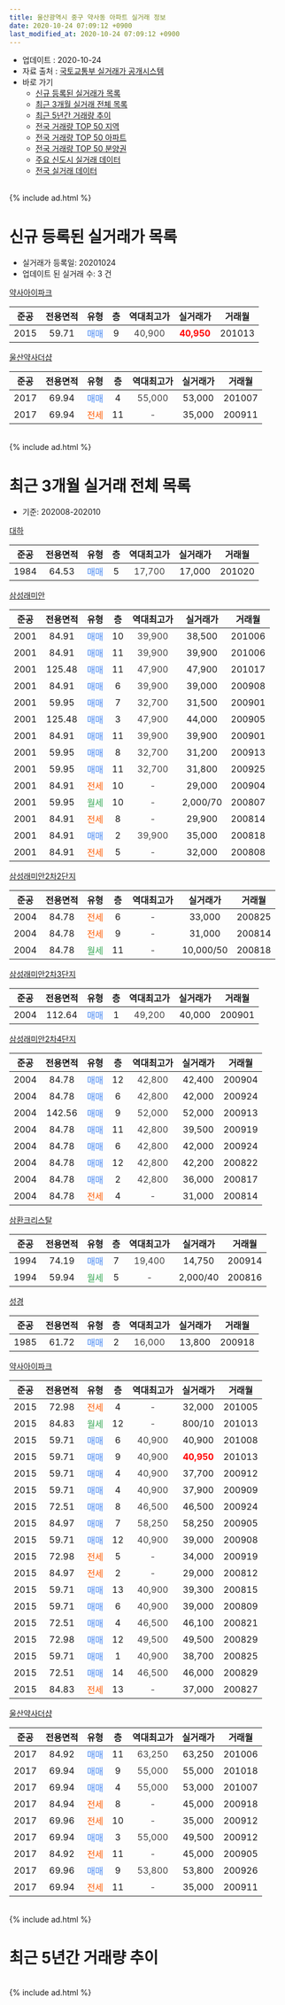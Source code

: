 ```yaml
---
title: 울산광역시 중구 약사동 아파트 실거래 정보
date: 2020-10-24 07:09:12 +0900
last_modified_at: 2020-10-24 07:09:12 +0900
---
```


* 업데이트 : 2020-10-24
* 자료 출처 : [국토교통부 실거래가 공개시스템](http://rt.molit.go.kr)
* 바로 가기
    * [신규 등록된 실거래가 목록](#신규-등록된-실거래가-목록)
    * [최근 3개월 실거래 전체 목록](#최근-3개월-실거래-전체-목록)
    * [최근 5년간 거래량 추이](#최근-5년간-거래량-추이)
    * [전국 거래량 TOP 50 지역](https://inasie.github.io/apt-trade-info/최근-3개월-전국에서-가장-거래가-많이-발생한-지역)
    * [전국 거래량 TOP 50 아파트](https://inasie.github.io/apt-trade-info/최근-3개월-전국에서-가장-거래가-많이-발생한-아파트)
    * [전국 거래량 TOP 50 분양권](https://inasie.github.io/apt-trade-info/최근-3개월-전국에서-가장-거래가-많이-발생한-분양권)
    * [주요 신도시 실거래 데이터](https://inasie.github.io/apt-trade-info/주요-신도시)
    * [전국 실거래 데이터](https://inasie.github.io/apt-trade-info/전국)
<br>
{% include ad.html %}
<br>

# 신규 등록된 실거래가 목록
* 실거래가 등록일: 20201024
* 업데이트 된 실거래 수: 3 건


[약사아이파크](https://search.naver.com/search.naver?query=%EC%9A%B8%EC%82%B0%EA%B4%91%EC%97%AD%EC%8B%9C+%EC%A4%91%EA%B5%AC+%EC%95%BD%EC%82%AC%EB%8F%99+%EC%95%BD%EC%82%AC%EC%95%84%EC%9D%B4%ED%8C%8C%ED%81%AC)

|준공|전용면적|유형|층|역대최고가|실거래가|거래월|
|:---:|:---:|:---:|:---:|:---:|:---:|:---:|
|2015|59.71|<span style="color:#4285f3">매매</span>|9|<span style="color:#444444">40,900</span>|<b><span style="color:#ff0000">40,950</span></b>|201013|

[울산약사더샵](https://search.naver.com/search.naver?query=%EC%9A%B8%EC%82%B0%EA%B4%91%EC%97%AD%EC%8B%9C+%EC%A4%91%EA%B5%AC+%EC%95%BD%EC%82%AC%EB%8F%99+%EC%9A%B8%EC%82%B0%EC%95%BD%EC%82%AC%EB%8D%94%EC%83%B5)

|준공|전용면적|유형|층|역대최고가|실거래가|거래월|
|:---:|:---:|:---:|:---:|:---:|:---:|:---:|
|2017|69.94|<span style="color:#4285f3">매매</span>|4|<span style="color:#444444">55,000</span>|53,000|201007|
|2017|69.94|<span style="color:#ff5a00">전세</span>|11|<span style="color:#444444">-</span>|35,000|200911|


<br>
{% include ad.html %}
<br>

# 최근 3개월 실거래 전체 목록
* 기준: 202008-202010


[대하](https://search.naver.com/search.naver?query=%EC%9A%B8%EC%82%B0%EA%B4%91%EC%97%AD%EC%8B%9C+%EC%A4%91%EA%B5%AC+%EC%95%BD%EC%82%AC%EB%8F%99+%EB%8C%80%ED%95%98)

|준공|전용면적|유형|층|역대최고가|실거래가|거래월|
|:---:|:---:|:---:|:---:|:---:|:---:|:---:|
|1984|64.53|<span style="color:#4285f3">매매</span>|5|<span style="color:#444444">17,700</span>|17,000|201020|

[삼성래미안](https://search.naver.com/search.naver?query=%EC%9A%B8%EC%82%B0%EA%B4%91%EC%97%AD%EC%8B%9C+%EC%A4%91%EA%B5%AC+%EC%95%BD%EC%82%AC%EB%8F%99+%EC%82%BC%EC%84%B1%EB%9E%98%EB%AF%B8%EC%95%88)

|준공|전용면적|유형|층|역대최고가|실거래가|거래월|
|:---:|:---:|:---:|:---:|:---:|:---:|:---:|
|2001|84.91|<span style="color:#4285f3">매매</span>|10|<span style="color:#444444">39,900</span>|38,500|201006|
|2001|84.91|<span style="color:#4285f3">매매</span>|11|<span style="color:#444444">39,900</span>|39,900|201006|
|2001|125.48|<span style="color:#4285f3">매매</span>|11|<span style="color:#444444">47,900</span>|47,900|201017|
|2001|84.91|<span style="color:#4285f3">매매</span>|6|<span style="color:#444444">39,900</span>|39,000|200908|
|2001|59.95|<span style="color:#4285f3">매매</span>|7|<span style="color:#444444">32,700</span>|31,500|200901|
|2001|125.48|<span style="color:#4285f3">매매</span>|3|<span style="color:#444444">47,900</span>|44,000|200905|
|2001|84.91|<span style="color:#4285f3">매매</span>|11|<span style="color:#444444">39,900</span>|39,900|200901|
|2001|59.95|<span style="color:#4285f3">매매</span>|8|<span style="color:#444444">32,700</span>|31,200|200913|
|2001|59.95|<span style="color:#4285f3">매매</span>|11|<span style="color:#444444">32,700</span>|31,800|200925|
|2001|84.91|<span style="color:#ff5a00">전세</span>|10|<span style="color:#444444">-</span>|29,000|200904|
|2001|59.95|<span style="color:#34a853">월세</span>|10|<span style="color:#444444">-</span>|2,000/70|200807|
|2001|84.91|<span style="color:#ff5a00">전세</span>|8|<span style="color:#444444">-</span>|29,900|200814|
|2001|84.91|<span style="color:#4285f3">매매</span>|2|<span style="color:#444444">39,900</span>|35,000|200818|
|2001|84.91|<span style="color:#ff5a00">전세</span>|5|<span style="color:#444444">-</span>|32,000|200808|

[삼성래미안2차2단지](https://search.naver.com/search.naver?query=%EC%9A%B8%EC%82%B0%EA%B4%91%EC%97%AD%EC%8B%9C+%EC%A4%91%EA%B5%AC+%EC%95%BD%EC%82%AC%EB%8F%99+%EC%82%BC%EC%84%B1%EB%9E%98%EB%AF%B8%EC%95%882%EC%B0%A82%EB%8B%A8%EC%A7%80)

|준공|전용면적|유형|층|역대최고가|실거래가|거래월|
|:---:|:---:|:---:|:---:|:---:|:---:|:---:|
|2004|84.78|<span style="color:#ff5a00">전세</span>|6|<span style="color:#444444">-</span>|33,000|200825|
|2004|84.78|<span style="color:#ff5a00">전세</span>|9|<span style="color:#444444">-</span>|31,000|200814|
|2004|84.78|<span style="color:#34a853">월세</span>|11|<span style="color:#444444">-</span>|10,000/50|200818|

[삼성래미안2차3단지](https://search.naver.com/search.naver?query=%EC%9A%B8%EC%82%B0%EA%B4%91%EC%97%AD%EC%8B%9C+%EC%A4%91%EA%B5%AC+%EC%95%BD%EC%82%AC%EB%8F%99+%EC%82%BC%EC%84%B1%EB%9E%98%EB%AF%B8%EC%95%882%EC%B0%A83%EB%8B%A8%EC%A7%80)

|준공|전용면적|유형|층|역대최고가|실거래가|거래월|
|:---:|:---:|:---:|:---:|:---:|:---:|:---:|
|2004|112.64|<span style="color:#4285f3">매매</span>|1|<span style="color:#444444">49,200</span>|40,000|200901|

[삼성래미안2차4단지](https://search.naver.com/search.naver?query=%EC%9A%B8%EC%82%B0%EA%B4%91%EC%97%AD%EC%8B%9C+%EC%A4%91%EA%B5%AC+%EC%95%BD%EC%82%AC%EB%8F%99+%EC%82%BC%EC%84%B1%EB%9E%98%EB%AF%B8%EC%95%882%EC%B0%A84%EB%8B%A8%EC%A7%80)

|준공|전용면적|유형|층|역대최고가|실거래가|거래월|
|:---:|:---:|:---:|:---:|:---:|:---:|:---:|
|2004|84.78|<span style="color:#4285f3">매매</span>|12|<span style="color:#444444">42,800</span>|42,400|200904|
|2004|84.78|<span style="color:#4285f3">매매</span>|6|<span style="color:#444444">42,800</span>|42,000|200924|
|2004|142.56|<span style="color:#4285f3">매매</span>|9|<span style="color:#444444">52,000</span>|52,000|200913|
|2004|84.78|<span style="color:#4285f3">매매</span>|11|<span style="color:#444444">42,800</span>|39,500|200919|
|2004|84.78|<span style="color:#4285f3">매매</span>|6|<span style="color:#444444">42,800</span>|42,000|200924|
|2004|84.78|<span style="color:#4285f3">매매</span>|12|<span style="color:#444444">42,800</span>|42,200|200822|
|2004|84.78|<span style="color:#4285f3">매매</span>|2|<span style="color:#444444">42,800</span>|36,000|200817|
|2004|84.78|<span style="color:#ff5a00">전세</span>|4|<span style="color:#444444">-</span>|31,000|200814|

[삼환크리스탈](https://search.naver.com/search.naver?query=%EC%9A%B8%EC%82%B0%EA%B4%91%EC%97%AD%EC%8B%9C+%EC%A4%91%EA%B5%AC+%EC%95%BD%EC%82%AC%EB%8F%99+%EC%82%BC%ED%99%98%ED%81%AC%EB%A6%AC%EC%8A%A4%ED%83%88)

|준공|전용면적|유형|층|역대최고가|실거래가|거래월|
|:---:|:---:|:---:|:---:|:---:|:---:|:---:|
|1994|74.19|<span style="color:#4285f3">매매</span>|7|<span style="color:#444444">19,400</span>|14,750|200914|
|1994|59.94|<span style="color:#34a853">월세</span>|5|<span style="color:#444444">-</span>|2,000/40|200816|

[성경](https://search.naver.com/search.naver?query=%EC%9A%B8%EC%82%B0%EA%B4%91%EC%97%AD%EC%8B%9C+%EC%A4%91%EA%B5%AC+%EC%95%BD%EC%82%AC%EB%8F%99+%EC%84%B1%EA%B2%BD)

|준공|전용면적|유형|층|역대최고가|실거래가|거래월|
|:---:|:---:|:---:|:---:|:---:|:---:|:---:|
|1985|61.72|<span style="color:#4285f3">매매</span>|2|<span style="color:#444444">16,000</span>|13,800|200918|

[약사아이파크](https://search.naver.com/search.naver?query=%EC%9A%B8%EC%82%B0%EA%B4%91%EC%97%AD%EC%8B%9C+%EC%A4%91%EA%B5%AC+%EC%95%BD%EC%82%AC%EB%8F%99+%EC%95%BD%EC%82%AC%EC%95%84%EC%9D%B4%ED%8C%8C%ED%81%AC)

|준공|전용면적|유형|층|역대최고가|실거래가|거래월|
|:---:|:---:|:---:|:---:|:---:|:---:|:---:|
|2015|72.98|<span style="color:#ff5a00">전세</span>|4|<span style="color:#444444">-</span>|32,000|201005|
|2015|84.83|<span style="color:#34a853">월세</span>|12|<span style="color:#444444">-</span>|800/10|201013|
|2015|59.71|<span style="color:#4285f3">매매</span>|6|<span style="color:#444444">40,900</span>|40,900|201008|
|2015|59.71|<span style="color:#4285f3">매매</span>|9|<span style="color:#444444">40,900</span>|<b><span style="color:#ff0000">40,950</span></b>|201013|
|2015|59.71|<span style="color:#4285f3">매매</span>|4|<span style="color:#444444">40,900</span>|37,700|200912|
|2015|59.71|<span style="color:#4285f3">매매</span>|4|<span style="color:#444444">40,900</span>|37,900|200909|
|2015|72.51|<span style="color:#4285f3">매매</span>|8|<span style="color:#444444">46,500</span>|46,500|200924|
|2015|84.97|<span style="color:#4285f3">매매</span>|7|<span style="color:#444444">58,250</span>|58,250|200905|
|2015|59.71|<span style="color:#4285f3">매매</span>|12|<span style="color:#444444">40,900</span>|39,000|200908|
|2015|72.98|<span style="color:#ff5a00">전세</span>|5|<span style="color:#444444">-</span>|34,000|200919|
|2015|84.97|<span style="color:#ff5a00">전세</span>|2|<span style="color:#444444">-</span>|29,000|200812|
|2015|59.71|<span style="color:#4285f3">매매</span>|13|<span style="color:#444444">40,900</span>|39,300|200815|
|2015|59.71|<span style="color:#4285f3">매매</span>|6|<span style="color:#444444">40,900</span>|39,000|200809|
|2015|72.51|<span style="color:#4285f3">매매</span>|4|<span style="color:#444444">46,500</span>|46,100|200821|
|2015|72.98|<span style="color:#4285f3">매매</span>|12|<span style="color:#444444">49,500</span>|49,500|200829|
|2015|59.71|<span style="color:#4285f3">매매</span>|1|<span style="color:#444444">40,900</span>|38,700|200825|
|2015|72.51|<span style="color:#4285f3">매매</span>|14|<span style="color:#444444">46,500</span>|46,000|200829|
|2015|84.83|<span style="color:#ff5a00">전세</span>|13|<span style="color:#444444">-</span>|37,000|200827|


<script async src="//pagead2.googlesyndication.com/pagead/js/adsbygoogle.js"></script>
<!-- 기본 -->
<ins class="adsbygoogle"
     style="display:block"
     data-ad-client="ca-pub-2446590836940007"
     data-ad-slot="1659523306"
     data-ad-format="auto"
     data-full-width-responsive="true"></ins>
<script>
(adsbygoogle = window.adsbygoogle || []).push({});
</script>


[울산약사더샵](https://search.naver.com/search.naver?query=%EC%9A%B8%EC%82%B0%EA%B4%91%EC%97%AD%EC%8B%9C+%EC%A4%91%EA%B5%AC+%EC%95%BD%EC%82%AC%EB%8F%99+%EC%9A%B8%EC%82%B0%EC%95%BD%EC%82%AC%EB%8D%94%EC%83%B5)

|준공|전용면적|유형|층|역대최고가|실거래가|거래월|
|:---:|:---:|:---:|:---:|:---:|:---:|:---:|
|2017|84.92|<span style="color:#4285f3">매매</span>|11|<span style="color:#444444">63,250</span>|63,250|201006|
|2017|69.94|<span style="color:#4285f3">매매</span>|9|<span style="color:#444444">55,000</span>|55,000|201018|
|2017|69.94|<span style="color:#4285f3">매매</span>|4|<span style="color:#444444">55,000</span>|53,000|201007|
|2017|84.94|<span style="color:#ff5a00">전세</span>|8|<span style="color:#444444">-</span>|45,000|200918|
|2017|69.96|<span style="color:#ff5a00">전세</span>|10|<span style="color:#444444">-</span>|35,000|200912|
|2017|69.94|<span style="color:#4285f3">매매</span>|3|<span style="color:#444444">55,000</span>|49,500|200912|
|2017|84.92|<span style="color:#ff5a00">전세</span>|11|<span style="color:#444444">-</span>|45,000|200905|
|2017|69.96|<span style="color:#4285f3">매매</span>|9|<span style="color:#444444">53,800</span>|53,800|200926|
|2017|69.94|<span style="color:#ff5a00">전세</span>|11|<span style="color:#444444">-</span>|35,000|200911|


<br>
{% include ad.html %}
<br>

# 최근 5년간 거래량 추이


<div style="width:100%;">
    <canvas id="deal_progress" height="200"></canvas>
</div>

<script>
new Chart(document.getElementById("deal_progress"), {
    type: 'line',
    data: {
        labels: ['201510','201511','201512','201601','201602','201603','201604','201605','201606','201607','201608','201609','201610','201611','201612','201701','201702','201703','201704','201705','201706','201707','201708','201709','201710','201711','201712','201801','201802','201803','201804','201805','201806','201807','201808','201809','201810','201811','201812','201901','201902','201903','201904','201905','201906','201907','201908','201909','201910','201911','201912','202001','202002','202003','202004','202005','202006','202007','202008','202009','202010'],
        datasets: [{
            label: '매매',
            pointRadius: 1,
            data: [9, 13, 8, 5, 8, 15, 7, 2, 4, 9, 8, 5, 10, 10, 4, 3, 11, 4, 3, 2, 6, 4, 10, 3, 5, 11, 14, 5, 8, 7, 4, 13, 4, 7, 8, 8, 11, 5, 4, 15, 16, 8, 13, 16, 17, 12, 27, 20, 60, 50, 29, 23, 23, 19, 16, 32, 64, 29, 9, 21, 9],
            borderColor: "rgba(255, 201, 14, 1)",
            backgroundColor: "rgba(255, 201, 14, 0.5)",
            fill: false,
            lineTension: 0
        },{
            label: '전월세',
            pointRadius: 1,
            data: [19, 8, 6, 4, 3, 4, 3, 2, 4, 3, 4, 1, 3, 2, 5, 21, 26, 30, 9, 13, 9, 5, 10, 14, 12, 11, 7, 13, 6, 9, 5, 5, 7, 6, 7, 5, 12, 7, 8, 19, 22, 20, 11, 7, 6, 15, 13, 13, 8, 14, 18, 11, 26, 3, 11, 7, 18, 11, 10, 6, 2],
            borderColor: "rgba(0, 141, 185, 1)",
            backgroundColor: "rgba(0, 141, 185, 0.5)",
            fill: false,
            lineTension: 0
        }
        ]
    },
    options: {
        responsive: true,
        title: {
            display: false
        },
        tooltips: {
            mode: 'index',
            intersect: false
        },
        hover: {
            mode: 'nearest',
            intersect: true
        },
        scales: {
            xAxes: [{
                display: true,
                scaleLabel: {
                    display: true,
                    labelString: '년/월'
                }
            }],
            yAxes: [{
                display: true,
                ticks: {
                    suggestedMin: 0,
                },
                scaleLabel: {
                    display: true,
                    labelString: '실거래 수'
                }
            }]
        }
    }
});

</script>


<br>
{% include ad.html %}
<br>

